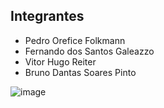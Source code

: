 ## Integrantes
- Pedro Orefice Folkmann
- Fernando dos Santos Galeazzo
- Vitor Hugo Reiter
- Bruno Dantas Soares Pinto

![image](https://user-images.githubusercontent.com/61234925/222132240-380b6fca-2abe-4238-805e-0d395ac23c34.png)
